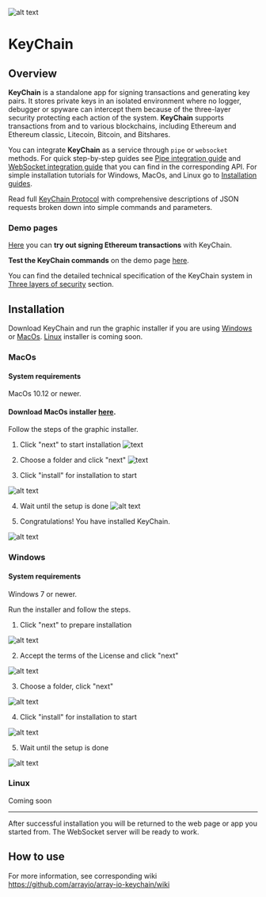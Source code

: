 ![alt text](https://github.com/arrayio/array-io-keychain/blob/master/img/ltl1%20(2).png) 
# KeyChain

## Overview

**KeyChain** is a standalone app for signing transactions and generating key pairs. It stores private keys in an isolated environment where no logger, debugger or spyware can intercept them because of the three-layer security protecting each action of the system.
**KeyChain** supports transactions from and to various blockchains, including Ethereum and Ethereum classic, Litecoin, Bitcoin, and Bitshares. 

You can integrate **KeyChain** as a service through `pipe` or `websocket` methods. For quick step-by-step guides see [Pipe integration guide](https://github.com/arrayio/array-io-keychain/wiki/Pipe-API) and [WebSocket integration guide](https://github.com/arrayio/array-io-keychain/wiki/WebSocket-API) that you can find in the corresponding API. For simple installation tutorials for Windows, MacOs, and Linux go to [Installation guides](https://github.com/arrayio/array-io-keychain/wiki/Installation-guides). 

Read full [KeyChain Protocol](https://github.com/arrayio/array-io-keychain/wiki/KeyChain-Protocol) with comprehensive descriptions of JSON requests broken down into simple commands and parameters. 

### Demo pages

[Here](https://arrayio.github.io/array-io-keychain/eth_signer/) you can **try out signing Ethereum transactions** with KeyChain.

**Test the KeyChain commands** on the demo page [here](https://arrayio.github.io/array-io-keychain/demo/).

You can find the detailed technical specification of the KeyChain system in [Three layers of security](https://github.com/arrayio/array-io-keychain/wiki#three-security-layers-of-keychain) section. 

## Installation

Download KeyChain and run the graphic installer if you are using [Windows](#windows) or [MacOs](#macos). [Linux](#linux) installer is coming soon.

### MacOs

#### System requirements

MacOs 10.12 or newer.

#### Download MacOs installer [here](https://github.com/arrayio/array-io-keychain/releases/download/0.7/KeyChain.Installer.v0.7.zip).

Follow the steps of the graphic installer. 

1. Click "next" to start installation
![text](https://github.com/arrayio/array-io-keychain/blob/master/img/keychain%20mac.png)

2. Choose a folder and click "next"
![text](https://github.com/arrayio/array-io-keychain/blob/master/img/keychain%202.png)

3. Click "install" for installation to start

![alt text](https://github.com/arrayio/array-io-keychain/blob/master/img/keychain%20install.png)

4. Wait until the setup is done
![alt text](
https://github.com/arrayio/array-io-keychain/blob/master/img/keychain%20direct.png)

5. Congratulations! You have installed KeyChain.

![alt text](https://github.com/arrayio/array-io-keychain/blob/master/img/keychain%20complete.png)

### Windows

#### System requirements

Windows 7 or newer.

Run the installer and follow the steps. 

1. Click "next" to prepare installation

![alt text](https://github.com/arrayio/array-io-keychain/blob/master/img/windows1.png)

2. Accept the terms of the License and click "next"

![alt text](https://github.com/arrayio/array-io-keychain/blob/master/img/windows3.png)

3. Choose a folder, click "next"

![alt text](https://github.com/arrayio/array-io-keychain/blob/master/img/windows4.png)

4. Click "install" for installation to start

![alt text](https://github.com/arrayio/array-io-keychain/blob/master/img/windows5.png)

5. Wait until the setup is done

![alt text](https://github.com/arrayio/array-io-keychain/blob/master/img/windows6.png)

### Linux

Coming soon

----

After successful installation you will be returned to the web page or app you started from. The WebSocket server will be ready to work.


## How to use

For more information, see corresponding wiki https://github.com/arrayio/array-io-keychain/wiki
